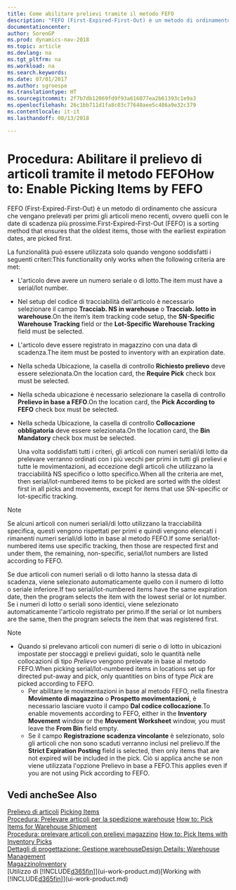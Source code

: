```yaml
---
title: Come abilitare prelievi tramite il metodo FEFO
description: "FEFO (First-Expired-First-Out) è un metodo di ordinamento che assicura che vengano prelevati per primi gli articoli meno recenti, ovvero quelli con le date di scadenza più prossime."
documentationcenter: 
author: SorenGP
ms.prod: dynamics-nav-2018
ms.topic: article
ms.devlang: na
ms.tgt_pltfrm: na
ms.workload: na
ms.search.keywords: 
ms.date: 07/01/2017
ms.author: sgroespe
ms.translationtype: HT
ms.sourcegitcommit: 2f7b7db12069fd9f93a616077ea2b61393c1e9a3
ms.openlocfilehash: 26c1bb711d1fa8c03c77640aee5c486a9e32c379
ms.contentlocale: it-it
ms.lasthandoff: 08/13/2018

---
```

# <a name="how-to-enable-picking-items-by-fefo"></a><span data-ttu-id="1cb7c-103">Procedura: Abilitare il prelievo di articoli tramite il metodo FEFO</span><span class="sxs-lookup"><span data-stu-id="1cb7c-103">How to: Enable Picking Items by FEFO</span></span>
<span data-ttu-id="1cb7c-104">FEFO (First-Expired-First-Out) è un metodo di ordinamento che assicura che vengano prelevati per primi gli articoli meno recenti, ovvero quelli con le date di scadenza più prossime.</span><span class="sxs-lookup"><span data-stu-id="1cb7c-104">First-Expired-First-Out (FEFO) is a sorting method that ensures that the oldest items, those with the earliest expiration dates, are picked first.</span></span>  

 <span data-ttu-id="1cb7c-105">La funzionalità può essere utilizzata solo quando vengono soddisfatti i seguenti criteri:</span><span class="sxs-lookup"><span data-stu-id="1cb7c-105">This functionality only works when the following criteria are met:</span></span>  

- <span data-ttu-id="1cb7c-106">L'articolo deve avere un numero seriale o di lotto.</span><span class="sxs-lookup"><span data-stu-id="1cb7c-106">The item must have a serial/lot number.</span></span>  
- <span data-ttu-id="1cb7c-107">Nel setup del codice di tracciabilità dell'articolo è necessario selezionare il campo **Tracciab. NS in warehouse** o **Tracciab. lotto in warehouse**.</span><span class="sxs-lookup"><span data-stu-id="1cb7c-107">On the item’s item tracking code setup, the **SN-Specific Warehouse Tracking** field or the **Lot-Specific Warehouse Tracking** field must be selected.</span></span>  
- <span data-ttu-id="1cb7c-108">L'articolo deve essere registrato in magazzino con una data di scadenza.</span><span class="sxs-lookup"><span data-stu-id="1cb7c-108">The item must be posted to inventory with an expiration date.</span></span>  
- <span data-ttu-id="1cb7c-109">Nella scheda Ubicazione, la casella di controllo **Richiesto prelievo** deve essere selezionata.</span><span class="sxs-lookup"><span data-stu-id="1cb7c-109">On the location card, the **Require Pick** check box must be selected.</span></span>  
- <span data-ttu-id="1cb7c-110">Nella scheda ubicazione è necessario selezionare la casella di controllo **Prelievo in base a FEFO**.</span><span class="sxs-lookup"><span data-stu-id="1cb7c-110">On the location card, the **Pick According to FEFO** check box must be selected.</span></span>  
- <span data-ttu-id="1cb7c-111">Nella scheda Ubicazione, la casella di controllo **Collocazione obbligatoria** deve essere selezionata.</span><span class="sxs-lookup"><span data-stu-id="1cb7c-111">On the location card, the **Bin Mandatory** check box must be selected.</span></span>  

  <span data-ttu-id="1cb7c-112">Una volta soddisfatti tutti i criteri, gli articoli con numeri seriali/di lotto da prelevare verranno ordinati con i più vecchi per primi in tutti gli prelievi e tutte le movimentazioni, ad eccezione degli articoli che utilizzano la tracciabilità NS specifico o lotto specifico.</span><span class="sxs-lookup"><span data-stu-id="1cb7c-112">When all the criteria are met, then serial/lot-numbered items to be picked are sorted with the oldest first in all picks and movements, except for items that use SN-specific or lot-specific tracking.</span></span>  

> [!NOTE]  
>  <span data-ttu-id="1cb7c-113">Se alcuni articoli con numeri seriali/di lotto utilizzano la tracciabilità specifica, questi vengono rispettati per primi e quindi vengono elencati i rimanenti numeri seriali/di lotto in base al metodo FEFO.</span><span class="sxs-lookup"><span data-stu-id="1cb7c-113">If some serial/lot-numbered items use specific tracking, then those are respected first and under them, the remaining, non-specific, serial/lot numbers are listed according to FEFO.</span></span>  

 <span data-ttu-id="1cb7c-114">Se due articoli con numeri seriali o di lotto hanno la stessa data di scadenza, viene selezionato automaticamente quello con il numero di lotto o seriale inferiore.</span><span class="sxs-lookup"><span data-stu-id="1cb7c-114">If two serial/lot-numbered items have the same expiration date, then the program selects the item with the lowest serial or lot number.</span></span> <span data-ttu-id="1cb7c-115">Se i numeri di lotto o seriali sono identici, viene selezionato automaticamente l'articolo registrato per primo.</span><span class="sxs-lookup"><span data-stu-id="1cb7c-115">If the serial or lot numbers are the same, then the program selects the item that was registered first.</span></span>  

> [!NOTE]
> - <span data-ttu-id="1cb7c-116">Quando si prelevano articoli con numeri di serie o di lotto in ubicazioni impostate per stoccaggi e prelievi guidati, solo le quantità nelle collocazioni di tipo *Prelievo* vengono prelevate in base al metodo FEFO.</span><span class="sxs-lookup"><span data-stu-id="1cb7c-116">When picking serial/lot-numbered items in locations set up for directed put-away and pick, only quantities on bins of type *Pick* are picked according to FEFO.</span></span>  
>   -   <span data-ttu-id="1cb7c-117">Per abilitare le movimentazioni in base al metodo FEFO, nella finestra **Movimento di magazzino** o **Prospetto movimentazioni**, è necessario lasciare vuoto il campo **Dal codice collocazione**.</span><span class="sxs-lookup"><span data-stu-id="1cb7c-117">To enable movements according to FEFO, either in the **Inventory Movement** window or the **Movement Worksheet** window, you must leave the **From Bin** field empty.</span></span>  
>   -   <span data-ttu-id="1cb7c-118">Se il campo **Registrazione scadenza vincolante** è selezionato, solo gli articoli che non sono scaduti verranno inclusi nel prelievo.</span><span class="sxs-lookup"><span data-stu-id="1cb7c-118">If the **Strict Expiration Posting** field is selected, then only items that are not expired will be included in the pick.</span></span> <span data-ttu-id="1cb7c-119">Ciò si applica anche se non viene utilizzata l'opzione Prelievo in base a FEFO.</span><span class="sxs-lookup"><span data-stu-id="1cb7c-119">This applies even if you are not using Pick according to FEFO.</span></span>  

## <a name="see-also"></a><span data-ttu-id="1cb7c-120">Vedi anche</span><span class="sxs-lookup"><span data-stu-id="1cb7c-120">See Also</span></span>  
<span data-ttu-id="1cb7c-121">[Prelievo di articoli](warehouse-pick-items.md) </span><span class="sxs-lookup"><span data-stu-id="1cb7c-121">[Picking Items](warehouse-pick-items.md) </span></span>  
<span data-ttu-id="1cb7c-122">[Procedura: Prelevare articoli per la spedizione warehouse](warehouse-how-to-pick-items-for-warehouse-shipment.md) </span><span class="sxs-lookup"><span data-stu-id="1cb7c-122">[How to: Pick Items for Warehouse Shipment](warehouse-how-to-pick-items-for-warehouse-shipment.md) </span></span>  
<span data-ttu-id="1cb7c-123">[Procedura: prelevare articoli con prelievi magazzino](warehouse-how-to-pick-items-with-inventory-picks.md) </span><span class="sxs-lookup"><span data-stu-id="1cb7c-123">[How to: Pick Items with Inventory Picks](warehouse-how-to-pick-items-with-inventory-picks.md) </span></span>  
[<span data-ttu-id="1cb7c-124">Dettagli di progettazione: Gestione warehouse</span><span class="sxs-lookup"><span data-stu-id="1cb7c-124">Design Details: Warehouse Management</span></span>](design-details-warehouse-management.md)  
[<span data-ttu-id="1cb7c-125">Magazzino</span><span class="sxs-lookup"><span data-stu-id="1cb7c-125">Inventory</span></span>](inventory-manage-inventory.md)  
<span data-ttu-id="1cb7c-126">[Utilizzo di [!INCLUDE[d365fin](includes/d365fin_md.md)]](ui-work-product.md)</span><span class="sxs-lookup"><span data-stu-id="1cb7c-126">[Working with [!INCLUDE[d365fin](includes/d365fin_md.md)]](ui-work-product.md)</span></span>

